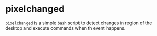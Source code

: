 # pixelchanged

`pixelchanged` is a simple `bash` script to detect changes in region of the
desktop and execute commands when th event happens.


